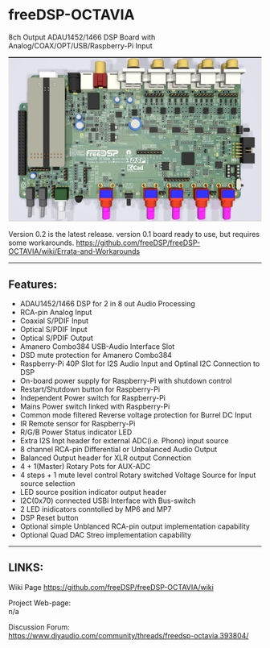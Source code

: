 # freeDSP-OCTAVIA
8ch Output ADAU1452/1466 DSP Board with Analog/COAX/OPT/USB/Raspberry-Pi Input

![Image of FreeDSP OCTAVIA](https://github.com/freeDSP/freeDSP-OCTAVIA/blob/main/SOURCES/IMAGES/FreeDSP_OCTAVIA_TopVIewRender.jpg?raw=true)

Version 0.2 is the latest release.
version 0.1 board ready to use, but requires some workarounds.
https://github.com/freeDSP/freeDSP-OCTAVIA/wiki/Errata-and-Workarounds

----
## Features:
* ADAU1452/1466 DSP for 2 in 8 out Audio Processing
* RCA-pin Analog Input
* Coaxial S/PDIF Input
* Optical S/PDIF Input
* Optical S/PDIF Output
* Amanero Combo384 USB-Audio Interface Slot
* DSD mute protection for Amanero Combo384
* Raspberry-Pi 40P Slot for I2S Audio Input and Optinal I2C Connection to DSP
* On-board power supply for Raspberry-Pi with shutdown control
* Restart/Shutdown button for Raspberry-Pi
* Independent Power switch for Raspberry-Pi
* Mains Power switch linked with Raspberry-Pi
* Common mode filtered Reverse voltage protection for Burrel DC Input
* IR Remote sensor for Raspberry-Pi
* R/G/B Power Status indicator LED
* Extra I2S Inpt header for external ADC(i.e. Phono) input source
* 8 channel RCA-pin Differential or Unbalanced Audio Output
* Balanced Output header for XLR output Connection
* 4 + 1(Master) Rotary Pots for AUX-ADC
* 4 steps + 1 mute level control Rotary switched Voltage Source for Input source selection
* LED source position indicator output header 
* I2C(0x70) connected USBi Interface with Bus-switch
* 2 LED inidicators conntolled by MP6 and MP7
* DSP Reset button
* Optional simple Unblanced RCA-pin output implementation capability
* Optional Quad DAC Streo implementation capability 
----
## LINKS:<br />
Wiki Page
https://github.com/freeDSP/freeDSP-OCTAVIA/wiki

Project Web-page:<br />
 n/a

Discussion Forum:<br /> 
 https://www.diyaudio.com/community/threads/freedsp-octavia.393804/
